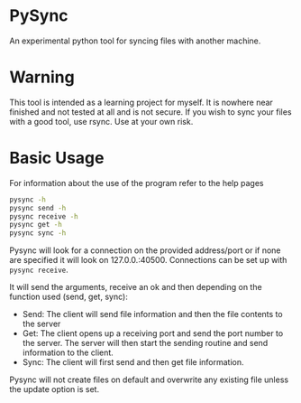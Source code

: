 # PySync
An experimental python tool for syncing files with another machine.

# Warning
This tool is intended as a learning project for myself. It is nowhere near finished and not tested at all and is not secure.
If you wish to sync your files with a good tool, use rsync.
Use at your own risk.

# Basic Usage
For information about the use of the program refer to the help pages
```bash
pysync -h
pysync send -h
pysync receive -h
pysync get -h
pysync sync -h
```

Pysync will look for a connection on the provided address/port or if none are specified it will look on 127.0.0.:40500.
Connections can be set up with `pysync receive`.

It will send the arguments, receive an ok and then depending on the function used (send, get, sync):
- Send: The client will send file information and then the file contents to the server
- Get: The client opens up a receiving port and send the port number to the server. The server will then start the sending routine and send information to the client.
- Sync: The client will first send and then get file information.

Pysync will not create files on default and overwrite any existing file unless the update option is set.
